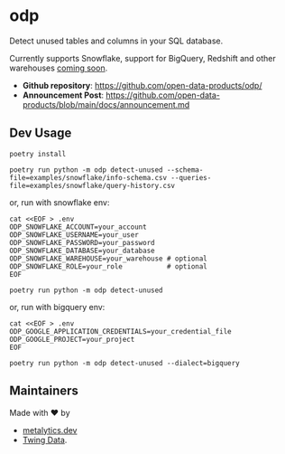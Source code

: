 # odp

<!--
[![Release](https://img.shields.io/github/v/release/open-data-products/odp)](https://img.shields.io/github/v/release/open-data-products/odp)
[![Build status](https://img.shields.io/github/actions/workflow/status/open-data-products/odp/main.yml?branch=main)](https://github.com/open-data-products/odp/actions/workflows/main.yml?query=branch%3Amain)
[![codecov](https://codecov.io/gh/open-data-products/odp/branch/main/graph/badge.svg)](https://codecov.io/gh/open-data-products/odp)
[![Commit activity](https://img.shields.io/github/commit-activity/m/open-data-products/odp)](https://img.shields.io/github/commit-activity/m/open-data-products/odp)
[![License](https://img.shields.io/github/license/open-data-products/odp)](https://img.shields.io/github/license/open-data-products/odp)
-->

Detect unused tables and columns in your SQL database.

Currently supports Snowflake, support for BigQuery, Redshift and other warehouses [coming soon](/open-data-products/odp/issues).

- **Github repository**: <https://github.com/open-data-products/odp/>
- **Announcement Post**: <https://github.com/open-data-products/blob/main/docs/announcement.md>

## Dev Usage

    poetry install

    poetry run python -m odp detect-unused --schema-file=examples/snowflake/info-schema.csv --queries-file=examples/snowflake/query-history.csv

or, run with snowflake env:

    cat <<EOF > .env
    ODP_SNOWFLAKE_ACCOUNT=your_account
    ODP_SNOWFLAKE_USERNAME=your_user
    ODP_SNOWFLAKE_PASSWORD=your_password
    ODP_SNOWFLAKE_DATABASE=your_database
    ODP_SNOWFLAKE_WAREHOUSE=your_warehouse # optional
    ODP_SNOWFLAKE_ROLE=your_role           # optional
    EOF

    poetry run python -m odp detect-unused

or, run with bigquery env:

    cat <<EOF > .env
    ODP_GOOGLE_APPLICATION_CREDENTIALS=your_credential_file
    ODP_GOOGLE_PROJECT=your_project
    EOF

    poetry run python -m odp detect-unused --dialect=bigquery

## Maintainers

Made with :heart: by

- [metalytics.dev](https://metalytics.dev)
- [Twing Data](https://twingdata.com).
